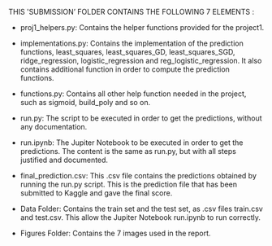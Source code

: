 THIS 'SUBMISSION’ FOLDER CONTAINS THE FOLLOWING 7 ELEMENTS :

- proj1_helpers.py:
Contains the helper functions provided for the project1.

- implementations.py:
Contains the implementation of the prediction functions, least_squares, least_squares_GD, least_squares_SGD, ridge_regression, logistic_regression and reg_logistic_regression. It also contains additional function in order to compute the prediction functions. 

- functions.py:
Contains all other help function needed in the project, such as sigmoid, build_poly and so on.

- run.py:
The script to be executed in order to get the predictions, without any documentation.

- run.ipynb:
The Jupiter Notebook to be executed in order to get the predictions. The content is the same as run.py, but with all steps justified and documented.

- final_prediction.csv:
This .csv file contains the predictions obtained by running the run.py script. This is the prediction file that has been submitted to Kaggle and gave the final score.

- Data Folder:
Contains the train set and the test set, as .csv files train.csv and test.csv. This allow the Jupiter Notebook run.ipynb to run correctly.

- Figures Folder:
Contains the 7 images used in the report.
